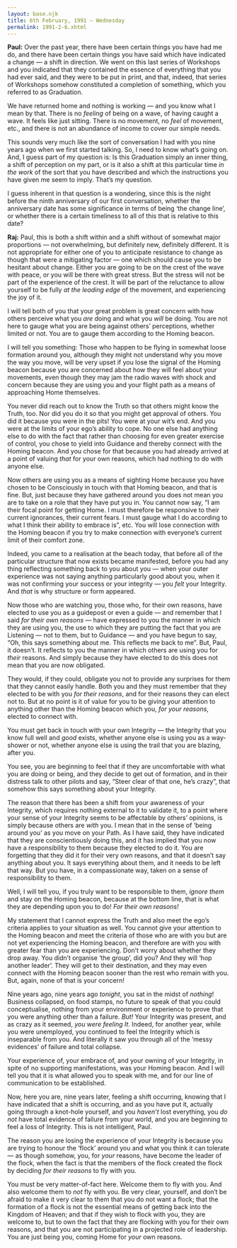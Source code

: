 ```yaml
---
layout: base.njk
title: 6th February, 1991 — Wednesday
permalink: 1991-2-6.xhtml
---
```


**Paul:** Over the past year, there have been certain things you have had me do, and there have been certain things you have said which have indicated a change — a shift in direction. 
We went on this last series of Workshops and you indicated that they contained the essence of everything that you had ever said, and they were to be put in print, and that, indeed, that series of Workshops somehow constituted a completion of something, which you referred to as Graduation.

We have returned home and nothing is working — and you know what I mean by that. 
There is no *feeling* of being on a wave, of having caught a wave. 
It feels like just sitting. 
There is no movement, no *feel* of movement, etc., and there is not an abundance of income to cover our simple needs.

This sounds very much like the sort of conversation I had with you nine years ago when we first started talking. 
So, I need to know what’s going on. 
And, I guess part of my question is: Is this Graduation simply an inner thing, a shift of perception on my part, or is it also a shift at this particular time *in the work* of the sort that you have described and which the instructions you have given me seem to imply. 
That’s my question.

I guess inherent in that question is a wondering, since this is the night before the ninth anniversary of our first conversation, whether the anniversary date has some significance in terms of being ‘the change line’, or whether there is a certain timeliness to all of this that is relative to this date?

**Raj:** Paul, this is both a shift within and a shift without of somewhat major proportions — not overwhelming, but definitely new, definitely different. 
It is not appropriate for either one of you to anticipate resistance to change as though that were a mitigating factor — one which should cause you to be hesitant about change. 
Either you are going to be on the crest of the wave with peace, or you will be there with great stress. 
But the stress will not be part of the experience of the crest. 
It will be part of the reluctance to allow yourself to be fully *at the leading edge* of the movement, and experiencing the joy of it.

I will tell both of you that your great problem is great concern with how others perceive what you *are* doing and what you *will* be doing. 
You are not here to gauge what you are being against others’ perceptions, whether limited or not. 
You are to gauge them according to the Homing beacon.

I will tell you something: Those who happen to be flying in somewhat loose formation around you, although they might not understand why you move the way you move, will be very upset if you lose the signal of the Homing beacon because you are concerned about how they will feel about your movements, even though they may jam the radio waves with shock and concern because they are using you and your flight path as a means of approaching Home themselves.

You never did reach out to know the Truth so that others might know the Truth, too. 
Nor did you do it so that you might get approval of others. 
You did it because you were in the pits! 
You were at your wit’s end. 
And you were at the limits of your ego’s ability to cope. 
No one else had anything else to do with the fact that rather than choosing for even greater exercise of control, you chose to yield into Guidance and thereby connect with the Homing beacon. 
And you chose for that because you had already arrived at a point of valuing *that* for your own reasons, which had nothing to do with anyone else.

Now others are using you as a means of sighting Home because you have chosen to be Consciously in touch with that Homing beacon, and that is fine. 
But, just because they have gathered around you does not mean you are to take on a role that they have put you in. 
You cannot now say, “I am their focal point for getting Home. 
I must therefore be responsive to their current ignorances, their current fears. 
I must gauge what I do according to what I think their ability to embrace is”, etc. 
You will lose connection with the Homing beacon if you try to make connection with everyone’s current limit of their comfort zone.

Indeed, you came to a realisation at the beach today, that before all of the particular structure that now exists became manifested, before you had any thing reflecting something back to you about you — when your outer experience was not saying anything particularly good about you, when it was not confirming your success or your integrity — you *felt* your Integrity. 
And *that* is why structure or form appeared.

Now those who are watching you, those who, for their own reasons, have elected to use you as a guidepost or even a guide — and remember that I said *for their own reasons* — have expressed to you the manner in which they are using you, the use to which they are putting the fact that you are Listening — not to them, but to Guidance — and you have begun to say, “Oh, this says something about me. 
This reflects me back to me”. 
But, Paul, it doesn’t. 
It reflects to you the manner in which others are using you for *their* reasons. 
And simply because they have elected to do this does not mean that you are now obligated.

They would, if they could, obligate you not to provide any surprises for them that they cannot easily handle. 
Both you and they must remember that they elected to be with you *for their reasons*, and for their reasons they can elect not to. 
But at no point is it of value for you to be giving your attention to anything other than the Homing beacon which you, *for your reasons*, elected to connect with.

You must get back in touch with your own Integrity — the Integrity that you know full well and *good* exists, whether anyone else is using you as a way-shower or not, whether anyone else is using the trail that you are blazing, after you.

You see, you are beginning to feel that if they are uncomfortable with what you are doing or being, and they decide to get out of formation, and in their distress talk to other pilots and say, “Steer clear of that one, he’s crazy”, that somehow this says something about your Integrity.

The reason that there has been a shift from your awareness of your Integrity, which requires nothing external to it to validate it, to a point where your sense of your Integrity seems to be affectable by others’ opinions, is simply because others are *with* you. 
I mean that in the sense of ‘being around you’ as you move on your Path. 
As I have said, they have indicated that they are conscientiously doing this, and it has implied that you now have a responsibility to them because they elected to do it. 
You are forgetting that they did it for their very own reasons, and that it doesn’t say anything about you. 
It says everything about them, and it needs to be left that way. 
But you have, in a compassionate way, taken on a sense of responsibility to them.

Well, I will tell you, if you truly want to be responsible to them, *ignore them* and stay on the Homing beacon, because at the bottom line, that is what they are depending upon you to do! 
*For their own reasons!*

My statement that I cannot express the Truth and also meet the ego’s criteria applies to your situation as well. 
You cannot give your attention to the Homing beacon and meet the criteria of those who are with you but are not yet experiencing the Homing beacon, and therefore are with you with greater fear than you are experiencing. 
Don’t worry about whether they drop away. 
You didn’t organise ‘the group’, did you? 
And they will ‘hop another leader’. 
They will get to their destination, and they may even connect with the Homing beacon sooner than the rest who remain with you. 
But, again, none of that is your concern!

Nine years ago, nine years ago *tonight*, you sat in the midst of *nothing*! 
Business collapsed, on food stamps, no future to speak of that you could conceptualise, nothing from your environment or experience to prove that you were anything other than a failure. 
*But!* 
Your Integrity was present, and as crazy as it seemed, *you were feeling It*. 
Indeed, for another year, while you were unemployed, you continued to feel the Integrity which is inseparable from you. 
And literally it saw you through all of the ‘messy evidences’ of failure and total collapse.

Your experience of, your embrace of, and your owning of your Integrity, in spite of no supporting manifestations, was your Homing beacon. 
And I will tell you that it is what allowed you to speak with me, and for our line of communication to be established.

Now, here you are, nine years later, feeling a shift occurring, knowing that I have indicated that a shift is occurring, and as you have put it, actually going through a knot-hole yourself, and you *haven’t* lost everything, you *do not* have total evidence of failure from your world, and you are beginning to feel a loss of Integrity. 
This is not intelligent, Paul.

The reason you are losing the experience of your Integrity is because you are trying to honour the ‘flock’ around you and what you think it can tolerate — as though somehow, you, for *your* reasons, have become the leader of the flock, when the fact is that the members of the flock created the flock by deciding *for their reasons* to fly with you.

You must be very matter-of-fact here. 
Welcome them to fly with you. 
And also welcome them to *not* fly with you. 
Be very clear, yourself, and don’t be afraid to make it very clear to them that you do not want a flock; that the formation of a flock is not the essential means of getting back into the Kingdom of Heaven; and that if they wish to flock with you, they are welcome to, but to own the fact that they are flocking with you for their own reasons, and that you are not participating in a projected role of leadership. 
You are just being you, coming Home for *your* own reasons.

